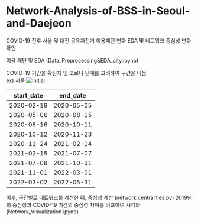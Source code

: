 # Network-Analysis-of-BSS-in-Seoul-and-Daejeon

COVID-19 전후 서울 및 대전 공유자전거 이용패턴 변화 EDA 및 네트워크 중심성 변화 확인

이용 패턴 및 EDA (Data_Preprocessing&EDA_city.ipynb)


COVID-19 기간을 확진자 및 코로나 단계를 고려하여 구간을 나눔  
ex) 서울
![initial](https://user-images.githubusercontent.com/72389445/198822000-9baf2387-3a77-477d-a4f5-be8601f43879.png)

start_date|end_date
|---|---|
2020-02-19|2020-05-05
2020-05-06|2020-08-15
2020-08-16|2020-10-11
2020-10-12|2020-11-23
2020-11-24|2021-02-14
2021-02-15|2021-07-07
2021-07-08|2021-10-31
2021-11-01|2022-03-01
2022-03-02|2022-05-31

이후, 구간별로 네트워크를 계산한 뒤, 중심성 계산  (network centralities.py)
2019년의 중심성과 COVID-19 기간의 중심성 차이를 비교하여 시각화 (Network_Visualization.ipynb)
